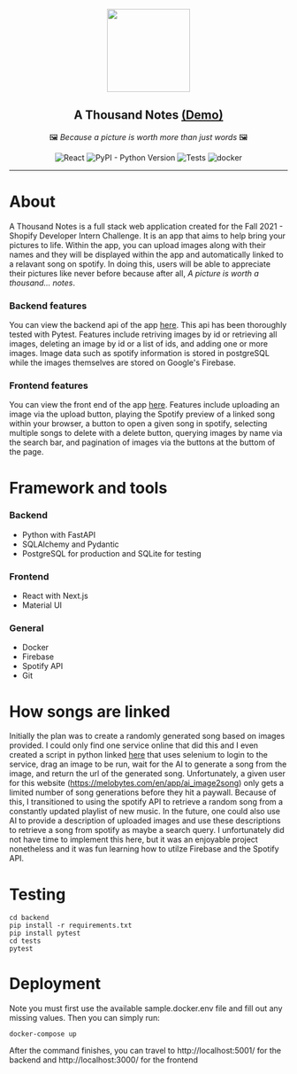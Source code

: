 <p align="center">
  <img src="https://static.thenounproject.com/png/182706-200.png" height="150" />
</p>
<h2 align="center">
    A Thousand Notes <a href="https://a-thousand-notes.herokuapp.com/app">(Demo)</a>
</h2>
<p align="center">
  🖼️<em> Because a picture is worth more than just words</em> 🖼️</br>
</p>
<p align="center">
<img alt="React" src="https://badges.aleen42.com/src/react.svg" />
<img alt="PyPI - Python Version" src="https://img.shields.io/pypi/pyversions/fastapi" />
<img alt="Tests" src="https://github.com/awtkns/fastapi-crudrouter/workflows/Python%20application/badge.svg" />
<img alt="docker" src="https://badges.aleen42.com/src/docker.svg" />
</p>

---

# About
A Thousand Notes is a full stack web application created for the Fall 2021 - Shopify Developer Intern Challenge. It is an app that aims to help bring your pictures to life. Within the app, you can upload images along with their names and they will be displayed within the app and automatically linked to a relavant song on spotify. In doing this, users will be able to appreciate their pictures like never before because after all, <em>A picture is worth a thousand... notes</em>. 

### Backend features
You can view the backend api of the app <a href="https://a-thousand-notes.herokuapp.com/">here</a>. This api has been thoroughly tested with Pytest. Features include retriving images by id or retrieving all images, deleting an image by id or a list of ids, and adding one or more images. Image data such as spotify information is stored in postgreSQL while the images themselves are stored on Google's Firebase.

### Frontend features
You can view the front end of the app <a href="https://a-thousand-notes.herokuapp.com/app">here</a>. Features include uploading an image via the upload button, playing the Spotify preview of a linked song within your browser, a button to open a given song in spotify, selecting multiple songs to delete with a delete button, querying images by name via the search bar, and pagination of images via the buttons at the buttom of the page.

# Framework and tools
### Backend
- Python with FastAPI
- SQLAlchemy and Pydantic
- PostgreSQL for production and SQLite for testing
### Frontend
- React with Next.js
- Material UI
### General
- Docker
- Firebase
- Spotify API
- Git

# How songs are linked
Initially the plan was to create a randomly generated song based on images provided. I could only find one service online that did this and I even created a script in python linked <a href='https://github.com/asim-shrestha/a-thousand-notes/blob/main/misc/scraper.py'>here</a> that uses selenium to login to the service, drag an image to be run, wait for the AI to generate a song from the image, and return the url of the generated song. Unfortunately, a given user for this website (https://melobytes.com/en/app/ai_image2song) only gets a limited number of song generations before they hit a paywall. Because of this, I transitioned to using the spotify API to retrieve a random song from a constantly updated playlist of new music. In the future, one could also use AI to provide a description of uploaded images and use these descriptions to retrieve a song from spotify as maybe a search query. I unfortunately did not have time to implement this here, but it was an enjoyable project nonetheless and it was fun learning how to utilze Firebase and the Spotify API.

# Testing
```
cd backend
pip install -r requirements.txt
pip install pytest
cd tests
pytest
```

# Deployment
Note you must first use the available sample.docker.env file and fill out any missing values. Then you can simply run:
```
docker-compose up 
```
After the command finishes, you can travel to http://localhost:5001/ for the backend and http://localhost:3000/ for the frontend
